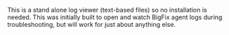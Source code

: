 This is a stand alone log viewer (text-based files) so no installation is needed. This was initially built to open and watch BigFix agent logs during troubleshooting, but will work for just about anything else.
